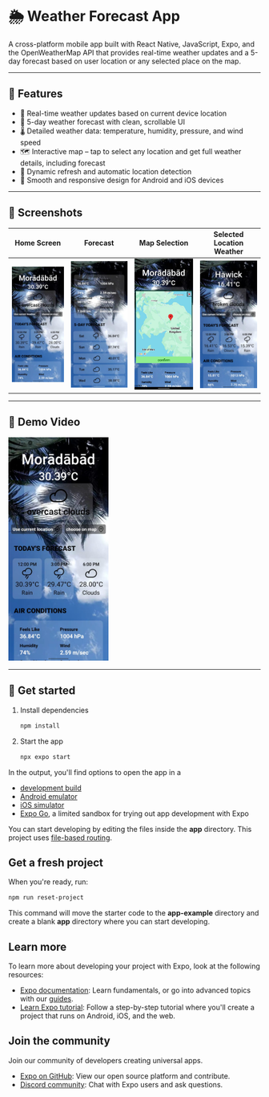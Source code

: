 # 🌦️ Weather Forecast App

A cross-platform mobile app built with React Native, JavaScript, Expo, and the OpenWeatherMap API that provides real-time weather updates and a 5-day forecast based on user location or any selected place on the map.

---

## 🚀 Features

- 📍 Real-time weather updates based on current device location
- 📆 5-day weather forecast with clean, scrollable UI
- 🌡️ Detailed weather data: temperature, humidity, pressure, and wind speed
- 🗺️ Interactive map – tap to select any location and get full weather details, including forecast
- 🔄 Dynamic refresh and automatic location detection
- 📱 Smooth and responsive design for Android and iOS devices

---

## 📸 Screenshots

| Home Screen                      | Forecast                        | Map Selection                     | Selected Location Weather          |
| -------------------------------- | ------------------------------- | --------------------------------- | ---------------------------------- |
| ![Login](assets/images/img3.jpg) | ![Home](assets/images/img4.jpg) | ![Search](assets/images/img1.jpg) | ![Details](assets/images/img2.jpg) |

---

## 🎥 Demo Video

<a href="https://drive.google.com/file/d/1cnVJGFhgWev3tSPnEYfo2vofMJcw1xPX/view?usp=sharing">
  <img src="assets/images/img3.jpg" alt="Watch Demo" width="200"/>
</a>

---

## 🔧 Get started

1. Install dependencies

   ```bash
   npm install
   ```

2. Start the app

   ```bash
   npx expo start
   ```

In the output, you'll find options to open the app in a

- [development build](https://docs.expo.dev/develop/development-builds/introduction/)
- [Android emulator](https://docs.expo.dev/workflow/android-studio-emulator/)
- [iOS simulator](https://docs.expo.dev/workflow/ios-simulator/)
- [Expo Go](https://expo.dev/go), a limited sandbox for trying out app development with Expo

You can start developing by editing the files inside the **app** directory. This project uses [file-based routing](https://docs.expo.dev/router/introduction).

## Get a fresh project

When you're ready, run:

```bash
npm run reset-project
```

This command will move the starter code to the **app-example** directory and create a blank **app** directory where you can start developing.

## Learn more

To learn more about developing your project with Expo, look at the following resources:

- [Expo documentation](https://docs.expo.dev/): Learn fundamentals, or go into advanced topics with our [guides](https://docs.expo.dev/guides).
- [Learn Expo tutorial](https://docs.expo.dev/tutorial/introduction/): Follow a step-by-step tutorial where you'll create a project that runs on Android, iOS, and the web.

## Join the community

Join our community of developers creating universal apps.

- [Expo on GitHub](https://github.com/expo/expo): View our open source platform and contribute.
- [Discord community](https://chat.expo.dev): Chat with Expo users and ask questions.
